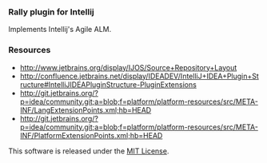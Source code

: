 ### Rally plugin for Intellij

Implements Intellij's Agile ALM.

### Resources
* http://www.jetbrains.org/display/IJOS/Source+Repository+Layout
* http://confluence.jetbrains.net/display/IDEADEV/IntelliJ+IDEA+Plugin+Structure#IntelliJIDEAPluginStructure-PluginExtensions
* http://git.jetbrains.org/?p=idea/community.git;a=blob;f=platform/platform-resources/src/META-INF/LangExtensionPoints.xml;hb=HEAD
* http://git.jetbrains.org/?p=idea/community.git;a=blob;f=platform/platform-resources/src/META-INF/PlatformExtensionPoints.xml;hb=HEAD


This software is released under the [MIT License](license.txt).
